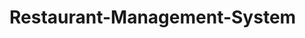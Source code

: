 # Restaurant-Management-System
<!-- We are working on a management system that works for services and other activities performed in a restaurant.   -->

